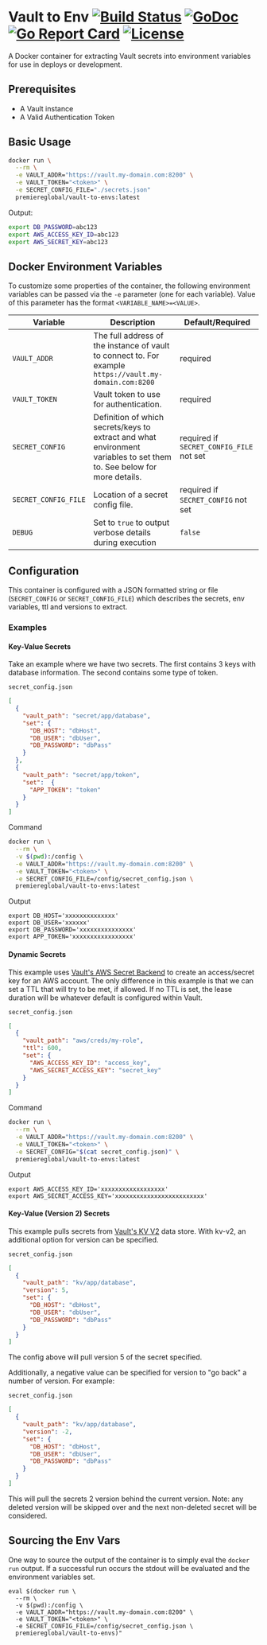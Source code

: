 # Vault to Env [![Build Status](https://travis-ci.org/PremiereGlobal/vault-to-envs.svg?branch=master)](https://travis-ci.org/PremiereGlobal/vault-to-envs) [![GoDoc](https://godoc.org/github.com/PremiereGlobal/vault-to-envs?status.png)](https://godoc.org/github.com/PremiereGlobal/vault-to-envs/pkg/vaulttoenvs) [![Go Report Card](https://goreportcard.com/badge/github.com/PremiereGlobal/vault-to-envs)](https://goreportcard.com/report/github.com/PremiereGlobal/vault-to-envs) [![License](https://img.shields.io/badge/License-MIT-blue.svg)](https://github.com/PremiereGlobal/vault-to-envs/blob/master/LICENSE) 

A Docker container for extracting Vault secrets into environment variables for use in deploys or development.

## Prerequisites

* A Vault instance
* A Valid Authentication Token

## Basic Usage

```bash
docker run \
  --rm \
  -e VAULT_ADDR="https://vault.my-domain.com:8200" \
  -e VAULT_TOKEN="<token>" \
  -e SECRET_CONFIG_FILE="./secrets.json"
  premiereglobal/vault-to-envs:latest
```

Output:

```bash
export DB_PASSWORD=abc123
export AWS_ACCESS_KEY_ID=abc123
export AWS_SECRET_KEY=abc123
```

## Docker Environment Variables

To customize some properties of the container, the following environment
variables can be passed via the `-e` parameter (one for each variable).  Value
of this parameter has the format `<VARIABLE_NAME>=<VALUE>`.

| Variable       | Description                                  | Default/Required |
|----------------|----------------------------------------------|---------|
|`VAULT_ADDR`| The full address of the instance of vault to connect to. For example `https://vault.my-domain.com:8200` | required |
|`VAULT_TOKEN`| Vault token to use for authentication. | required |
|`SECRET_CONFIG`| Definition of which secrets/keys to extract and what environment variables to set them to. See below for more details. | required if `SECRET_CONFIG_FILE` not set |
|`SECRET_CONFIG_FILE`| Location of a secret config file. | required if `SECRET_CONFIG` not set |
|`DEBUG`| Set to `true` to output verbose details during execution | `false` |

## Configuration
This container is configured with a JSON formatted string or file (`SECRET_CONFIG` or `SECRET_CONFIG_FILE`) which describes the secrets, env variables, ttl and versions to extract.

### Examples

#### Key-Value Secrets
Take an example where we have two secrets.  The first contains 3 keys with database information.  The second contains some type of token.

`secret_config.json`
```json
[
  {
    "vault_path": "secret/app/database",
    "set": {
      "DB_HOST": "dbHost",
      "DB_USER": "dbUser",
      "DB_PASSWORD": "dbPass"
    }
  },
  {
    "vault_path": "secret/app/token",
    "set":  {
      "APP_TOKEN": "token"
    }
  }
]
```

Command
```bash
docker run \
  --rm \
  -v $(pwd):/config \
  -e VAULT_ADDR="https://vault.my-domain.com:8200" \
  -e VAULT_TOKEN="<token>" \
  -e SECRET_CONFIG_FILE=/config/secret_config.json \
  premiereglobal/vault-to-envs:latest
```

Output
```
export DB_HOST='xxxxxxxxxxxxxx'
export DB_USER='xxxxxx'
export DB_PASSWORD='xxxxxxxxxxxxxxx'
export APP_TOKEN='xxxxxxxxxxxxxxxxx'
```

#### Dynamic Secrets
This example uses [Vault's AWS Secret Backend](https://www.vaultproject.io/docs/secrets/aws/) to create an access/secret key for an AWS account.  The only difference in this example is that we can set a TTL that will try to be met, if allowed. If no TTL is set, the lease duration will be whatever default is configured within Vault.

`secret_config.json`
```json
[
  {
    "vault_path": "aws/creds/my-role",
    "ttl": 600,
    "set": {
      "AWS_ACCESS_KEY_ID": "access_key",
      "AWS_SECRET_ACCESS_KEY": "secret_key"
    }
  }
]
```

Command
```bash
docker run \
  --rm \
  -e VAULT_ADDR="https://vault.my-domain.com:8200" \
  -e VAULT_TOKEN="<token>" \
  -e SECRET_CONFIG="$(cat secret_config.json)" \
  premiereglobal/vault-to-envs:latest
```

Output
```
export AWS_ACCESS_KEY_ID='xxxxxxxxxxxxxxxxxx'
export AWS_SECRET_ACCESS_KEY='xxxxxxxxxxxxxxxxxxxxxxxxx'
```

#### Key-Value (Version 2) Secrets
This example pulls secrets from [Vault's KV V2](https://www.vaultproject.io/docs/secrets/kv/kv-v2.html) data store.  With kv-v2, an additional option for version can be specified.

`secret_config.json`
```json
[
  {
    "vault_path": "kv/app/database",
    "version": 5,
    "set": {
      "DB_HOST": "dbHost",
      "DB_USER": "dbUser",
      "DB_PASSWORD": "dbPass"
    }
  }
]
```

The config above will pull version 5 of the secret specified.

Additionally, a negative value can be specified for version to "go back" a number of version.  For example:

`secret_config.json`
```json
[
  {
    "vault_path": "kv/app/database",
    "version": -2,
    "set": {
      "DB_HOST": "dbHost",
      "DB_USER": "dbUser",
      "DB_PASSWORD": "dbPass"
    }
  }
]
```

This will pull the secrets 2 version behind the current version. Note: any deleted version will be skipped over and the next non-deleted secret will be considered.

## Sourcing the Env Vars
One way to source the output of the container is to simply eval the `docker run` output. If a successful run occurs the stdout will be evaluated and the environment variables set.

```
eval $(docker run \
  --rm \
  -v $(pwd):/config \
  -e VAULT_ADDR="https://vault.my-domain.com:8200" \
  -e VAULT_TOKEN="<token>" \
  -e SECRET_CONFIG_FILE=/config/secret_config.json \
  premiereglobal/vault-to-envs)"
```
